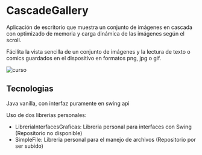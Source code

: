 # CascadeGallery
Aplicación de escritorio que muestra un conjunto de imágenes en cascada con optimizado de memoria y carga dinámica de las imágenes según el scroll.

Fácilita la vista sencilla de un conjunto de imágenes y la lectura de texto o comics guardados en el dispositivo en formatos png, jpg o gif.

![curso](https://user-images.githubusercontent.com/67804462/123565726-cfb36a80-d78b-11eb-9081-f97549e96232.png)

<h2>Tecnologias</h2>

Java vanilla, con interfaz puramente en swing api

Uso de dos librerias personales:
<ul>
  <li>LibreriaInterfacesGraficas: Libreria personal para interfaces con Swing (Repositorio no disponible)</li>
  <li>SimpleFile: Libreria personal para el manejo de archivos (Repositorio por ser subido)</li>
</ul>
